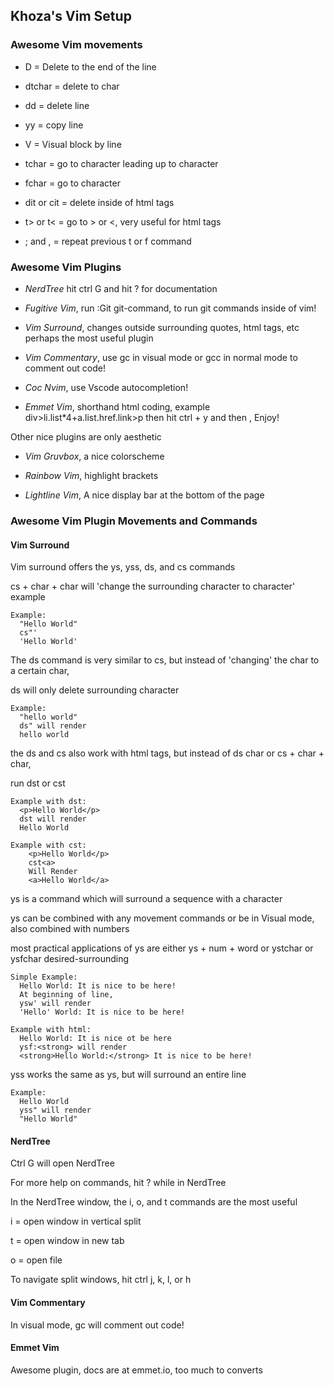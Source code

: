 ## Khoza's Vim Setup

### Awesome Vim movements
- D = Delete to the end of the line

- dtchar = delete to char

- dd = delete line

- yy = copy line

- V = Visual block by line

- tchar = go to character leading up to character

- fchar = go to character

- dit or cit = delete inside of html tags

- t> or t< = go to > or <, very useful for html tags

- ; and , = repeat previous t or f command

### Awesome Vim Plugins
- *NerdTree* hit ctrl G and hit ? for documentation

- *Fugitive Vim*, run :Git git-command, to run git commands inside of vim!

- *Vim Surround*, changes outside surrounding quotes, html tags, etc perhaps the most useful plugin

- *Vim Commentary*, use gc in visual mode or gcc in normal mode to comment out code!

- *Coc Nvim*, use Vscode autocompletion!

- *Emmet Vim*, shorthand html coding, example div>li.list*4+a.list.href.link>p
  then hit ctrl + y and then , Enjoy!

Other nice plugins are only aesthetic

- *Vim Gruvbox*, a nice colorscheme

- *Rainbow Vim*, highlight brackets

- *Lightline Vim*, A nice display bar at the bottom of the page

### Awesome Vim Plugin Movements and Commands
#### Vim Surround

Vim surround offers the ys, yss, ds, and cs commands

cs + char + char will 'change the surrounding character to character' example

```
Example:
  "Hello World"
  cs"'
  'Hello World'
```

The ds command is very similar to cs, but instead of 'changing' the char to a certain char, 

ds will only delete surrounding character

```
Example:
  "hello world"
  ds" will render
  hello world
```

the ds and cs also work with html tags, but instead of ds char or cs + char + char, 

run dst or cst<desired-tag-name>

```
Example with dst:
  <p>Hello World</p>
  dst will render
  Hello World

Example with cst:
    <p>Hello World</p>
    cst<a>
    Will Render
    <a>Hello World</a>
```

ys is a command which will surround a sequence with a character

ys can be combined with any movement commands or be in Visual mode, also combined with numbers

most practical applications of ys are either ys + num + word or ystchar or ysfchar desired-surrounding

```
Simple Example:
  Hello World: It is nice to be here!
  At beginning of line,
  ysw' will render
  'Hello' World: It is nice to be here!

Example with html:
  Hello World: It is nice ot be here
  ysf:<strong> will render
  <strong>Hello World:</strong> It is nice to be here!
```

yss works the same as ys, but will surround an entire line

```
Example:
  Hello World
  yss" will render
  "Hello World"
```

#### NerdTree
Ctrl G will open NerdTree

For more help on commands, hit ? while in NerdTree

In the NerdTree window, the i, o, and t commands are the most useful

i = open window in vertical split

t = open window in new tab

o = open file

To navigate split windows, hit ctrl j, k, l, or h

#### Vim Commentary 
In visual mode, gc will comment out code!

#### Emmet Vim
Awesome plugin, docs are at emmet.io, too much to converts
